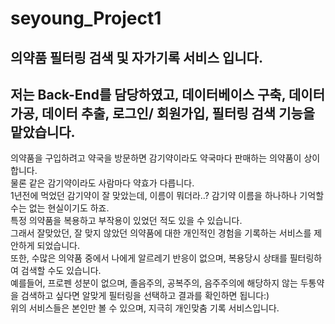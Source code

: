 # seyoung_Project1
## 의약품 필터링 검색 및 자가기록 서비스 입니다. 
## 저는 Back-End를 담당하였고, 데이터베이스 구축, 데이터 가공, 데이터 추출, 로그인/ 회원가입, 필터링 검색 기능을 맡았습니다. 
<div>의약품을 구입하려고 약국을 방문하면 감기약이라도 약국마다 판매하는 의약품이 상이합니다.</div>
<div>물론 같은 감기약이라도 사람마다 약효가 다릅니다.</div>
<div>1년전에 먹었던 감기약이 잘 맞았는데, 이름이 뭐더라..? 감기약 이름을 하나하나 기억할 수는 없는 현실이기도 하죠.</div>
<div>특정 의약품을 복용하고 부작용이 있었던 적도 있을 수 있습니다. </div>
<div>그래서 잘맞았던, 잘 맞지 않았던 의약품에 대한 개인적인 경험을 기록하는 서비스를 제안하게 되었습니다. </div>
<div>또한, 수많은 의약품 중에서 나에게 알르레기 반응이 없으며, 복용당시 상태를 필터링하여 검색할 수도 있습니다. </div>
<div>예를들어, 프로펜 성분이 없으며, 졸음주의, 공복주의, 음주주의에 해당하지 않는 두통약을 검색하고 싶다면 알맞게 필터링을 선택하고 결과를 확인하면 됩니다:)</div>
<div>위의 서비스들은 본인만 볼 수 있으며, 지극히 개인맞춤 기록 서비스입니다. </div>
